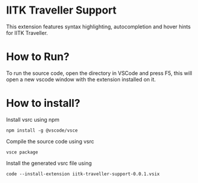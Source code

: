 # IITK Traveller Support 

This extension features syntax highlighting, autocompletion and hover hints for IITK Traveller.  

# How to Run?
To run the source code, open the directory in VSCode and press F5, this will open a new vscode window with the extension installed on it.

# How to install?

Install vsrc using npm

```
npm install -g @vscode/vsce
```

Compile the source code using vsrc

```
vsce package
```

Install the generated vsrc file using

```
code --install-extension iitk-traveller-support-0.0.1.vsix
```
